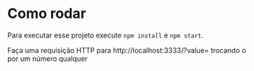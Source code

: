 # Como rodar
Para executar esse projeto execute `npm install` e `npm start`.

Faça uma requisição HTTP para http://localhost:3333/?value=<valor> trocando o <valor> por um número qualquer